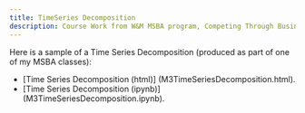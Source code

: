 ```yaml
---
title: TimeSeries Decomposition
description: Course Work from W&M MSBA program, Competing Through Business Analytics
---
```


Here is a sample of a Time Series Decomposition (produced as part of one of my MSBA classes):

- [Time Series Decomposition (html)] (M3TimeSeriesDecomposition.html).
- [Time Series Decomposition (ipynb)] (M3TimeSeriesDecomposition.ipynb).
